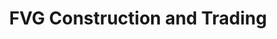 ---
title: "FVG Construction and Trading"
url: /general-trias/fvg-construction-and-trading/
shop: trade
---